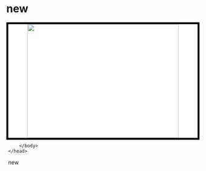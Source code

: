 # new
<html>
    <head>
        <body>

  <style>
    
    
.whitebg { position: absolute;    width: 110px; 
          height: 160px; 
          background-color: white; 
          border-left: 5px solid black; 
          border-right: 5px solid black;
          border-top: 5px solid black;
          border-bottom: 5px solid black;
          width: 500px; height: 300px; }
    
  </style>
  
  <div class="whitebg">  
    <center><img src="https://www.pngmagic.com/product_images/red-solid-circle-png-image.png"width = "400" height = "300"></center>
  </img>

        </body>
    </head>
</html>
new
